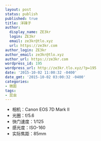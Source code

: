 ```yaml
---
layout: post
status: publish
published: true
title: 洋辣子
author:
  display_name: ZE3kr
  login: ZE3kr
  email: ze3kr@tlo.xyz
  url: https://ze3kr.com
author_login: ZE3kr
author_email: ze3kr@tlo.xyz
author_url: https://ze3kr.com
wordpress_id: 195
wordpress_url: http://ze3kr.tlo.xyz/?p=195
date: '2015-10-02 11:00:32 -0400'
date_gmt: '2015-10-02 03:00:32 -0400'
categories:
- 微距
tags:
- 昆虫
---
```

<ul>
<li>相机：Canon EOS 7D Mark II</li>
<li>光圈：f/5.6</li>
<li>快门速度：1/125</li>
<li>感光度：ISO-160</li>
<li>实际焦距：85mm</li>
</ul>
